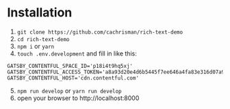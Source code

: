 # Installation

1. `git clone https://github.com/cachrisman/rich-text-demo`
2. `cd rich-text-demo`
3. `npm i` or `yarn`
4. `touch .env.development` and fill in like this:

```
GATSBY_CONTENTFUL_SPACE_ID='p18i4t9hq5xj'
GATSBY_CONTENTFUL_ACCESS_TOKEN='a8a93d20e4d6b5445f7ee646a4fa83e316d07a93b57defd25eba7a7dbc053ae8'
GATSBY_CONTENTFUL_HOST='cdn.contentful.com'
```
5. `npm run develop` or `yarn run develop`
6. open your browser to http://localhost:8000